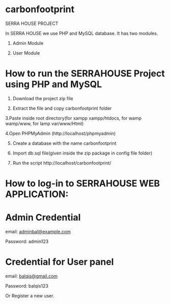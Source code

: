 # carbonfootprint

SERRA HOUSE PROJECT

In SERRA HOUSE we use PHP and MySQL database. It has two modules.

1. Admin Module

2. User Module

# How to run the SERRAHOUSE Project using PHP and MySQL

1. Download the project zip file

2. Extract the file and copy carbonfootprint folder

3.Paste inside root directory(for xampp xampp/htdocs, for wamp wamp/www, for lamp var/www/Html)

4.Open PHPMyAdmin (http://localhost/phpmyadmin)

5. Create a database with the name  carbonfootprint

6. Import db.sql file(given inside the zip package in config file folder)

7. Run the script http://localhost/carbonfootprint/

# How to log-in to SERRAHOUSE WEB APPLICATION:

# Admin Credential

email: adminbal@example.com

Password: admin123

# Credential for User panel 

email: balqis@gmail.com

Password: balqis123

Or Register a new user.
